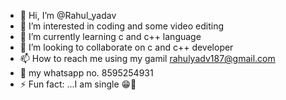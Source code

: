 - 👋 Hi, I’m @Rahul_yadav
- 👀 I’m interested in coding and some video editing
- 🌱 I’m currently learning c and c++ language
- 💞️ I’m looking to collaborate on c and c++ developer
- 📫 How to reach me using my gamil rahulyadv187@gmail.com
- 🦴 my whatsapp no. 8595254931
- ⚡ Fun fact: ...I am single 😁🥲

<!---
Rahulyadv187/Rahulyadv187 is a ✨ special ✨ repository because its `README.md` (this file) appears on your GitHub profile.
You can click the Preview link to take a look at your changes.
--->
